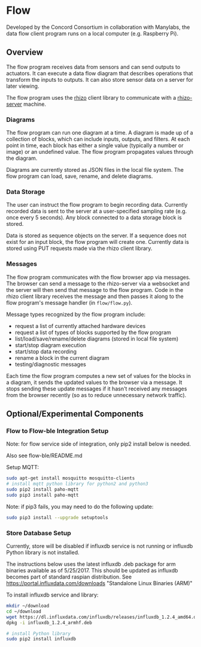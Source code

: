 # Flow

Developed by the Concord Consortium in collaboration with Manylabs, the data flow client program
runs on a local computer (e.g. Raspberry Pi).

## Overview

The flow program receives data from sensors and can send outputs to actuators. It can execute
a data flow diagram that describes operations that transform the inputs to outputs. It can
also store sensor data on a server for later viewing.

The flow program uses the [rhizo](https://github.com/rhizolab/rhizo) client library to 
communicate with a [rhizo-server](https://github.com/rhizolab/rhizo-server) machine.

### Diagrams

The flow program can run one diagram at a time. A diagram is made up of a collection of blocks,
which can include inputs, outputs, and filters. At each point in time, each block has either a 
single value (typically a number or image) or an undefined value. The flow program propagates 
values through the diagram.

Diagrams are currently stored as JSON files in the local file system. The flow program can 
load, save, rename, and delete diagrams.

### Data Storage

The user can instruct the flow program to begin recording data. Currently recorded data is sent
to the server at a user-specified sampling rate (e.g. once every 5 seconds). 
Any block connected to a data storage block is stored.

Data is stored as sequence objects on the server. If a sequence does not exist for an input block,
the flow program will create one. Currently data is stored using PUT requests made via the rhizo
client library.

### Messages

The flow program communicates with the flow browser app via messages. The browser can send a message
to the rhizo-server via a websocket and the server will then send that message to the flow program.
Code in the rhizo client library receives the message and then passes it along to the flow program's
message handler (in `flow/flow.py`).

Message types recognized by the flow program include:

*   request a list of currently attached hardware devices
*   request a list of types of blocks supported by the flow program
*   list/load/save/rename/delete diagrams (stored in local file system)
*   start/stop diagram execution
*   start/stop data recording
*   rename a block in the current diagram
*   testing/diagnostic messages

Each time the flow program computes a new set of values for the blocks in a diagram, it sends the
updated values to the browser via a message. It stops sending these update messages if it hasn't received
any messages from the browser recently (so as to reduce unnecessary network traffic).

## Optional/Experimental Components

### Flow to Flow-ble Integration Setup 

Note: for flow service side of integration, only pip2 install below is needed.

Also see flow-ble/README.md

Setup MQTT:

```bash
sudo apt-get install mosquitto mosquitto-clients
# install mqtt python library for python2 and python3
sudo pip2 install paho-mqtt
sudo pip3 install paho-mqtt
```

Note: if pip3 fails, you may need to do the following update:

```bash
sudo pip3 install --upgrade setuptools
```

### Store Database Setup
 
Currently, store will be disabled if influxdb service is not running or influxdb Python
library is not installed.

The instructions below uses the latest influxdb .deb package for arm binaries available as of 5/25/2017.
This should be updated as influxdb becomes part of standard raspian distribution.
See https://portal.influxdata.com/downloads "Standalone Linux Binaries (ARM)"

To install influxdb service and library:

```bash
mkdir ~/download
cd ~/download
wget https://dl.influxdata.com/influxdb/releases/influxdb_1.2.4_amd64.deb
dpkg -i influxdb_1.2.4_armhf.deb

# install Python library
sudo pip2 install influxdb
```
